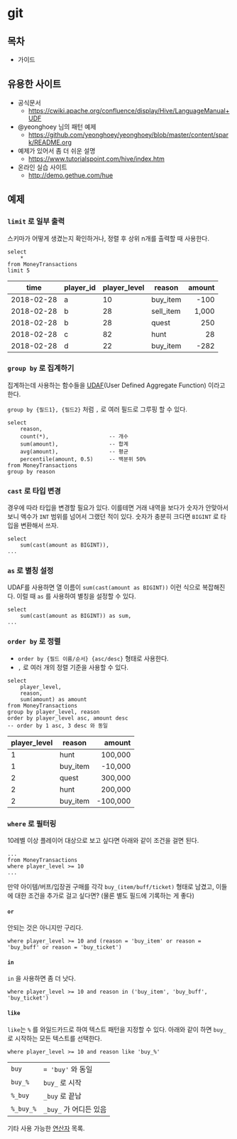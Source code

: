 # git

## 목차
- 가이드


## 유용한 사이트

- 공식문서
  - https://cwiki.apache.org/confluence/display/Hive/LanguageManual+UDF
- @yeonghoey 님의 패턴 예제
  - https://github.com/yeonghoey/yeonghoey/blob/master/content/spark/README.org
- 예제가 있어서 좀 더 쉬운 설명
  - https://www.tutorialspoint.com/hive/index.htm
- 온라인 실습 사이트
  - http://demo.gethue.com/hue


## 예제

### `limit` 로 일부 출력
스키마가 어떻게 생겼는지 확인하거나, 정렬 후 상위 n개를 출력할 때 사용한다.

```
select
    *
from MoneyTransactions
limit 5
```

| time | player_id | player_level | reason | amount |
| --- | --- | --- | --- | ---: |
| 2018-02-28 | a | 10 | buy_item | -100 |
| 2018-02-28 | b | 28 | sell_item | 1,000 |
| 2018-02-28 | b | 28 | quest | 250 |
| 2018-02-28 | c | 82 | hunt | 28 |
| 2018-02-28 | d | 22 | buy_item | -282 |

### `group by` 로 집계하기

집계하는데 사용하는 함수들을 [UDAF]((https://cwiki.apache.org/confluence/display/Hive/LanguageManual+UDF#LanguageManualUDF-Built-inAggregateFunctions(UDAF)))(User Defined Aggregate Function) 이라고 한다.

`group by {필드1}, {필드2}` 처럼 `,` 로 여러 필드로 그루핑 할 수 있다.

```
select
    reason,
    count(*),                   -- 개수
    sum(amount),                -- 합계
    avg(amount),                -- 평균
    percentile(amount, 0.5)     -- 백분위 50%
from MoneyTransactions
group by reason
```

### `cast` 로 타입 변경

경우에 따라 타입을 변경할 필요가 있다. 이를테면 거래 내역을 보다가 숫자가 안맞아서 보니 액수가 `INT` 범위를 넘어서 그랬던 적이 있다. 숫자가 충분히 크다면 `BIGINT` 로 타입을 변환해서 쓰자.

```
select
    sum(cast(amount as BIGINT)),
...
```

### `as` 로 별칭 설정

UDAF를 사용하면 열 이름이 `sum(cast(amount as BIGINT))` 이런 식으로 복잡해진다. 이럴 때 `as` 를 사용하여 별칭을 설정할 수 있다.

```
select
    sum(cast(amount as BIGINT)) as sum,
...
```

### `order by` 로 정렬

- `order by {필드 이름/순서} {asc/desc}` 형태로 사용한다.
- `,` 로 여러 개의 정렬 기준을 사용할 수 있다.

```
select
    player_level,
    reason,
    sum(amount) as amount
from MoneyTransactions
group by player_level, reason
order by player_level asc, amount desc
-- order by 1 asc, 3 desc 와 동일
```

| player_level | reason | amount |
| --- | --- | ---: |
| 1 | hunt | 100,000 |
| 1 | buy_item | -10,000 |
| 2 | quest | 300,000 |
| 2 | hunt | 200,000 |
| 2 | buy_item | -100,000 |

### `where` 로 필터링

10레벨 이상 플레이어 대상으로 보고 싶다면 아래와 같이 조건을 걸면 된다.

```
...
from MoneyTransactions
where player_level >= 10
...
```

만약 아이템/버프/입장권 구매를 각각 `buy_(item/buff/ticket)` 형태로 남겼고, 이들에 대한 조건을 추가로 걸고 싶다면? (물론 별도 필드에 기록하는 게 좋다)

#### `or`

안되는 것은 아니지만 구리다.

```
where player_level >= 10 and (reason = 'buy_item' or reason = 'buy_buff' or reason = 'buy_ticket')
```

#### `in`

`in` 을 사용하면 좀 더 낫다.

```
where player_level >= 10 and reason in ('buy_item', 'buy_buff', 'buy_ticket')
```

#### `like`
`like`는 `%` 를 와일드카드로 하여 텍스트 패턴을 지정할 수 있다. 아래와 같이 하면 `buy_` 로 시작하는 모든 텍스트를 선택한다.

```
where player_level >= 10 and reason like 'buy_%'
```
| | |
| --- | --- |
| `buy` | `= 'buy'` 와 동일 |
| `buy_%` | `buy_` 로 시작 |
| `%_buy` | `_buy` 로 끝남 |
| `%_buy_%` | `_buy_` 가 어디든 있음 |

기타 사용 가능한 [연산자](https://www.tutorialspoint.com/hive/hive_built_in_operators.htm) 목록.
